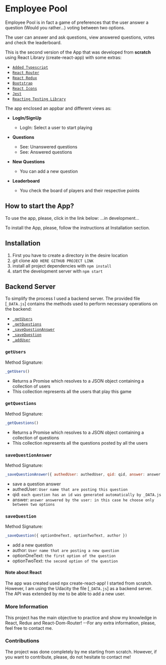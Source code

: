 # Employee Pool

Employee Pool is in fact a game of preferences that the user answer a question (Would you rather...) voting between
two options.

The user can answer and ask questions, view answered questions, votes and check the leaderboard.

This is the second version of the App that was developed from **scratch** using React Library (create-react-app)
with some extras:

- [`Added Typescript`](https://create-react-app.dev/docs/adding-typescript/)
- [`React Router`](https://reactrouter.com/en/v6.3.0/api#browserrouter)
- [`React Redux`](https://react-redux.js.org/)
- [`Bootstrap`](https://react-bootstrap.github.io/getting-started/introduction/)
- [`React Icons`](https://react-icons.github.io/react-icons/)
- [`Jest`](https://jestjs.io/docs/25.x/tutorial-react)
- [`Reacting Testing Library`](https://testing-library.com/docs/react-testing-library/example-intro/)

The app enclosed an appbar and different views as:

- **LogIn/SignUp**

  - LogIn: Select a user to start playing

- **Questions**

  - See: Unanswered questions
  - See: Answered questions

- **New Questions**

  - You can add a new question

- **Leaderboard**
  - You check the board of players and their respective points

## How to start the App?

To use the app, please, click in the link below:
...in development...

To install the App, please, follow the instructions at Installation section.

## Installation

1. First you have to create a directory in the desire location
2. git clone `ADD HERE GITHUB PROJECT LINK`
3. install all project dependencies with `npm install`
4. start the development server with `npm start`

## Backend Server

To simplify the process I used a backend server. The provided file [`_DATA.js`] contains the methods used to perform necessary operations on the backend:

- [`_getUsers`](#getUsers)
- [`_getQuestions`](#getQuestions)
- [`_saveQuestionAnswer`](#saveQuestionAnswer)
- [`_saveQuestion`](#saveQuestion)
- [`_addUser`](#addUser)

### `getUsers`

Method Signature:

```js
_getUsers()
```

- Returns a Promise which resolves to a JSON object containing a collection of users
- This collection represents all the users that play this game

### `getQuestions`

Method Signature:

```js
_getQuestions()
```

- Returns a Promise which resolves to a JSON object containing a collection of questions
- This collection represents all the questions posted by all the users

### `saveQuestionAnswer`

Method Signature:

```js
_saveQuestionAnswer({ authedUser: authedUser, qid: qid, answer: answer })
```

- save a question answer
- authedUser: `User name that are posting this question`
- qid: `each question has an id was generated automatically by _DATA.js`
- answer: `answer answered by the user: in this case he choose only between two options`

### `saveQuestion`

Method Signature:

```js
_saveQuestion({ optionOneText, optionTwoText, author })
```

- add a new question
- author: `User name that are posting a new question`
- optionOneText: `the first option of the question`
- optionTwoText: `the second option of the question`

#### Note about React

The app was created used npx create-react-app! I started from scratch. However, I am using
the Udacity the file [`_DATA.js`] as a backend server. The API was extended by me to be able to add a new user.

### More Information

This project has the main objective to practice and show my knowledge in React, Redux and React-Dom-Router!
--For any extra information, please, feel free to contact me.

### Contributions

The project was done completely by me starting from scratch. However, if you want to contribute, please, do not hesitate to contact me!
